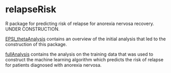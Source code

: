 
<!-- README.md is generated from README.Rmd. Please edit that file -->

# relapseRisk

<!-- badges: start -->
<!-- badges: end -->

R package for predicting risk of relapse for anorexia nervosa recovery.
UNDER CONSTRUCTION.

[EPSI\_thetaAnalysis](./EPSI_thetaAnalysis.html) contains an overview of
the initial analysis that led to the construction of this package.

[fullAnalysis](./fullAnalysls.html) contains the analysis on the
training data that was used to construct the machine learning algorithm
which predicts the risk of relapse for patients diagnosed with anorexia
nervosa.

